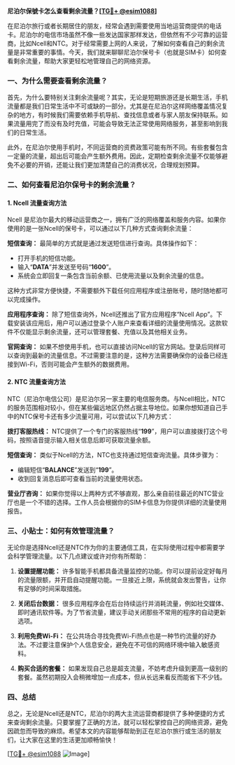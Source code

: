**尼泊尔保號卡怎么查看剩余流量？[[TG💪+ @esim1088](https://t.me/s/esim1088)]**

在尼泊尔旅行或者长期居住的朋友，经常会遇到需要使用当地运营商提供的电话卡。尼泊尔的电信市场虽然不像一些发达国家那样发达，但依然有不少可靠的运营商，比如Ncell和NTC。对于经常需要上网的人来说，了解如何查看自己的剩余流量是非常重要的事情。今天，我们就来聊聊尼泊尔保号卡（也就是SIM卡）如何查看剩余流量，帮助大家更轻松地管理自己的网络资源。

### 一、为什么需要查看剩余流量？

首先，为什么要特别关注剩余流量呢？其实，无论是短期旅游还是长期生活，手机流量都是我们日常生活中不可或缺的一部分。尤其是在尼泊尔这样网络覆盖情况复杂的地方，有时候我们需要依赖手机导航、查找信息或者与家人朋友保持联系。如果流量用完了而没有及时充值，可能会导致无法正常使用网络服务，甚至影响到我们的日常生活。

此外，在尼泊尔使用手机时，不同运营商的资费政策可能有所不同。有些套餐包含一定量的流量，超出后可能会产生额外费用。因此，定期检查剩余流量不仅能够避免不必要的开销，还能让我们更加清楚自己的消费状况，合理规划预算。

### 二、如何查看尼泊尔保号卡的剩余流量？

#### 1. Ncell 流量查询方法

Ncell 是尼泊尔最大的移动运营商之一，拥有广泛的网络覆盖和服务内容。如果你使用的是一张Ncell的保号卡，可以通过以下几种方式查询剩余流量：

**短信查询：**
最简单的方式就是通过发送短信进行查询。具体操作如下：
- 打开手机的短信功能。
- 输入“**DATA**”并发送至号码“**1600**”。
- 系统会立即回复一条包含当前余额、已使用流量以及剩余流量的信息。

这种方式非常方便快捷，不需要额外下载任何应用程序或注册账号，随时随地都可以完成操作。

**应用程序查询：**
除了短信查询外，Ncell还推出了官方应用程序“Ncell App”。下载安装该应用后，用户可以通过登录个人账户来查看详细的流量使用情况。这款软件不仅能显示剩余流量，还可以管理套餐、充值以及其他相关业务。

**官网查询：**
如果不想使用手机，也可以直接访问Ncell的官方网站。登录后同样可以查询到最新的流量信息。不过需要注意的是，这种方法需要确保你的设备已经连接到Wi-Fi，否则可能会产生额外的数据费用。

#### 2. NTC 流量查询方法

NTC（尼泊尔电信公司）是尼泊尔另一家主要的电信服务商。与Ncell相比，NTC的服务范围相对较小，但在某些偏远地区仍然占据主导地位。如果你想知道自己手中的NTC保号卡还有多少流量可用，可以尝试以下几种方式：

**拨打客服热线：**
NTC提供了一个专门的客服热线“**199**”，用户可以直接拨打这个号码，按照语音提示输入相关信息后即可获取流量余额。

**短信查询：**
类似于Ncell的方法，NTC也支持通过短信查询流量。具体步骤为：
- 编辑短信“**BALANCE**”发送到“**199**”。
- 收到回复消息后即可查看当前的流量使用状态。

**营业厅咨询：**
如果你觉得以上两种方式不够直观，那么亲自前往最近的NTC营业厅也是一个不错的选择。工作人员会根据你的SIM卡信息为你提供详细的流量使用报告。

### 三、小贴士：如何有效管理流量？

无论你是选择Ncell还是NTC作为你的主要通信工具，在实际使用过程中都需要学会科学管理流量。以下几点建议或许对你有所帮助：

1. **设置提醒功能：**
   许多智能手机都具备流量监控的功能。你可以提前设定好每月的流量限额，并开启自动提醒功能。一旦接近上限，系统就会发出警告，让你有足够的时间采取措施。

2. **关闭后台数据：**
   很多应用程序会在后台持续运行并消耗流量，例如社交媒体、即时通讯软件等。为了节省流量，建议手动关闭那些不常用的程序的自动更新选项。

3. **利用免费Wi-Fi：**
   在公共场合寻找免费Wi-Fi热点也是一种节约流量的好办法。不过要注意保护个人信息安全，避免在不可信的网络环境中输入敏感资料。

4. **购买合适的套餐：**
   如果发现自己总是超支流量，不妨考虑升级到更高一级别的套餐。虽然初期投入会稍微增加一点成本，但从长远来看反而能省下不少钱。

### 四、总结

总之，无论是Ncell还是NTC，尼泊尔的两大主流运营商都提供了多种便捷的方式来查询剩余流量。只要掌握了正确的方法，就可以轻松掌控自己的网络资源，避免因疏忽而导致的麻烦。希望本文的内容能够帮助到正在尼泊尔旅行或生活的朋友们，让大家在这里的生活更加顺畅愉快！

[[TG💪+ @esim1088](https://t.me/s/esim1088) ![Image](https://i.postimg.cc/4NQfJmqS/Snipaste-2025-05-13-00-14-12.png)]